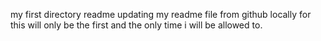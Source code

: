 my first directory readme
updating my readme file from github locally for this will only be the first  and the only time i will be allowed to.
